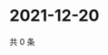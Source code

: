 # 2021-12-20

共 0 条

<!-- BEGIN WEIBO -->
<!-- 最后更新时间 Mon Dec 20 2021 10:26:32 GMT+0800 (China Standard Time) -->

<!-- END WEIBO -->
